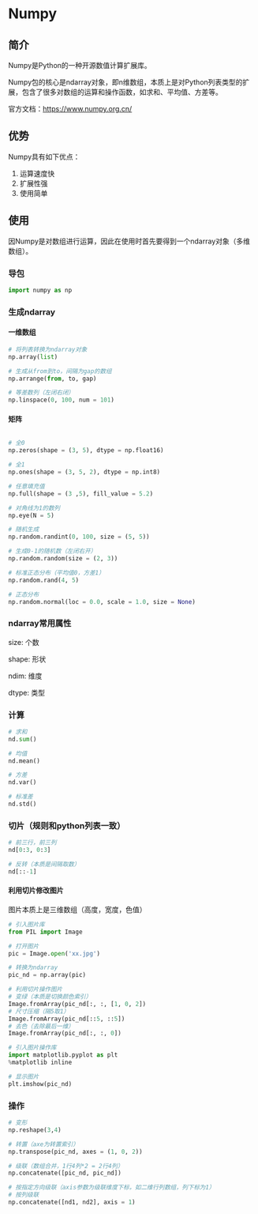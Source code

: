 # Numpy

## 简介
Numpy是Python的一种开源数值计算扩展库。

Numpy包的核心是ndarray对象，即n维数组，本质上是对Python列表类型的扩展，包含了很多对数组的运算和操作函数，如求和、平均值、方差等。

官方文档：https://www.numpy.org.cn/

## 优势
Numpy具有如下优点：
1. 运算速度快
2. 扩展性强
3. 使用简单

## 使用
因Numpy是对数组进行运算，因此在使用时首先要得到一个ndarray对象（多维数组）。

### 导包
```python
import numpy as np
```

### 生成ndarray

#### 一维数组
```python
# 将列表转换为ndarray对象
np.array(list)

# 生成从from到to，间隔为gap的数组
np.arrange(from, to, gap)

# 等差数列（左闭右闭）
np.linspace(0, 100, num = 101)
```

#### 矩阵
```python

# 全0
np.zeros(shape = (3, 5), dtype = np.float16)

# 全1
np.ones(shape = (3, 5, 2), dtype = np.int8)

# 任意填充值
np.full(shape = (3 ,5), fill_value = 5.2)

# 对角线为1的数列
np.eye(N = 5)

# 随机生成
np.random.randint(0, 100, size = (5, 5))

# 生成0-1的随机数（左闭右开）
np.random.random(size = (2, 3))

# 标准正态分布（平均值0，方差1）
np.random.rand(4, 5)

# 正态分布
np.random.normal(loc = 0.0, scale = 1.0, size = None)

```

### ndarray常用属性
size: 个数

shape: 形状

ndim: 维度

dtype: 类型

### 计算
```python
# 求和
nd.sum()

# 均值
nd.mean()

# 方差
nd.var()

# 标准差
nd.std()
```

### 切片（规则和python列表一致）
```python
# 前三行，前三列
nd[0:3, 0:3]

# 反转（本质是间隔取数）
nd[::-1]
```

#### 利用切片修改图片
图片本质上是三维数组（高度，宽度，色值）
```python
# 引入图片库
from PIL import Image

# 打开图片
pic = Image.open('xx.jpg')

# 转换为ndarray
pic_nd = np.array(pic)

# 利用切片操作图片
# 变绿（本质是切换颜色索引）
Image.fromArray(pic_nd[:, :, [1, 0, 2])
# 尺寸压缩（隔5取1）
Image.fromArray(pic_nd[::5, ::5])
# 去色（去除最后一维）
Image.fromArray(pic_nd[:, :, 0])

# 引入图片操作库
import matplotlib.pyplot as plt
%matplotlib inline

# 显示图片
plt.imshow(pic_nd)
```

### 操作
```python
# 变形
np.reshape(3,4)

# 转置（axe为转置索引）
np.transpose(pic_nd, axes = (1, 0, 2))

# 级联（数组合并，1行4列*2 = 2行4列）
np.concatenate([pic_nd, pic_nd])

# 按指定方向级联（axis参数为级联维度下标，如二维行列数组，列下标为1）
# 按列级联
np.concatenate([nd1, nd2], axis = 1)
```
